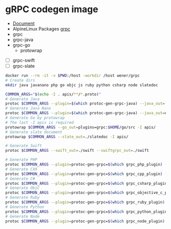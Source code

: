 # gRPC codegen image
* [Document](https://github.com/wenerme/wener/blob/master/tricks/dev/protocol/grpc.md#docker)
* AlpineLinux Packages [grpc](https://github.com/wenerme/statics/tree/master/abuild)
* grpc
* grpc-java
* grpc-go
  * protowrap
* [ ] grpc-swift
* [ ] grpc-slate

```bash
docker run --rm -it -v $PWD:/host -workdir /host wener/grpc
# Create dirs
mkdir java javanano php go objc js ruby python csharp node slatedoc

COMMON_ARGS="$(echo -I . apis/**/*.proto)"
# Generate Java
protoc $COMMON_ARGS --plugin=$(which protoc-gen-grpc-java) --java_out=./java --grpc-java_out=./java
# Generate Java Nano
protoc $COMMON_ARGS --plugin=$(which protoc-gen-grpc-java) --java_out=nano:./javanano --grpc-java_out=./javanano 
# Generate Go by protowrap
# The last -I apis is required
protowrap $COMMON_ARGS --go_out=plugins=grpc:$HOME/go/src -I apis/
# Generate slate document
protowrap $COMMON_ARGS --slate_out=./slatedoc -I apis/

# Generate Swift
protoc $COMMON_ARGS --swift_out=./swift --swiftgrpc_out=./swift

# Generate PHP
protoc $COMMON_ARGS --plugin=protoc-gen-grpc=$(which grpc_php_plugin) --php_out=./php --grpc_out=./php
# Generate CXX
protoc $COMMON_ARGS --plugin=protoc-gen-grpc=$(which grpc_cpp_plugin) --cpp_out=./cpp --grpc_out=./cpp
# Generate C#
protoc $COMMON_ARGS --plugin=protoc-gen-grpc=$(which grpc_csharp_plugin) --csharp_out=./csharp --grpc_out=./csharp
# Generate ObjC
protoc $COMMON_ARGS --plugin=protoc-gen-grpc=$(which grpc_objective_c_plugin) --objc_out=./objc --grpc_out=./objc
# Generate Ruby
protoc $COMMON_ARGS --plugin=protoc-gen-grpc=$(which grpc_ruby_plugin) --ruby_out=./ruby --grpc_out=./ruby
# Generate Python
protoc $COMMON_ARGS --plugin=protoc-gen-grpc=$(which grpc_python_plugin) --python_out=./objc --grpc_out=./python
# Generate Node
protoc $COMMON_ARGS --plugin=protoc-gen-grpc=$(which grpc_node_plugin)  --js_out=import_style=commonjs,binary:./node --grpc_out=./node


```
